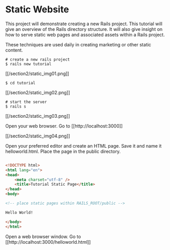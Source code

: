 # Static Website

This project will demonstrate creating a new Rails project. This tutorial will give an overview of the Rails directory structure.  It will also give insight on how to serve static web pages and associated assets within a Rails project. 

These techniques are used daily in creating marketing or other static content.

```
# create a new rails project
$ rails new tutorial
```

[[/section2/static_img01.png]]


```
$ cd tutorial
```

[[/section2/static_img02.png]]


```
# start the server
$ rails s
```

[[/section2/static_img03.png]]

Open your web browser. Go to [[http://localhost:3000]]

[[/section2/static_img04.png]]


Open your preferred editor and create an HTML page. Save it and name it helloworld.html. Place the page in the public directory.

```html

<!DOCTYPE html>
<html lang="en">
<head>
	<meta charset="utf-8" />
	<title>Tutorial Static Page</title>
</head>
<body>

<!-- place static pages within RAILS_ROOT/public -->

Hello World!

</body>
</html>

```

Open a web browser window. Go to [[http://localhost:3000/helloworld.html]]


